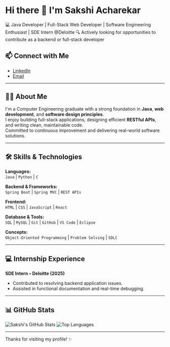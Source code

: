 # Hi there 👋 I'm Sakshi Acharekar

💻 Java Developer | Full-Stack Web Developer | Software Engineering Enthusiast | SDE Intern @Deloitte 
🔍 Actively looking for opportunities to contribute as a backend or full-stack developer  

## 📫 Connect with Me
- [LinkedIn](https://linkedin.com/in/sakshi-acharekar-56707b265)  
- [Email](mailto:sakshiacharekar202@gmail.com)


---

## 👩‍💻 About Me

I'm a Computer Engineering graduate with a strong foundation in **Java**, **web development**, and **software design principles**.  
I enjoy building full-stack applications, designing efficient **RESTful APIs**, and writing clean, maintainable code.  
Committed to continuous improvement and delivering real-world software solutions.

---

## 🛠️ Skills & Technologies

**Languages:**  
`Java` | `Python` | `C`

**Backend & Frameworks:**  
`Spring Boot` | `Spring MVC` | `REST APIs`

**Frontend:**  
`HTML` | `CSS` | `JavaScript` | `React`

**Database & Tools:**  
`SQL` | `MySQL` | `Git` | `GitHub` | `VS Code` | `Eclipse`

**Concepts:**  
`Object-Oriented Programming` | `Problem Solving` | `SDLC`

---

## 💻 Internship Experience

**SDE Intern – Deloitte (2025)**  
- Contributed to resolving backend application issues.
- Assisted in functional documentation and real-time debugging.

---

## 📊 GitHub Stats

![Sakshi's GitHub Stats](https://github-readme-stats.vercel.app/api?username=Sakshui&show_icons=true&theme=gruvbox)
![Top Languages](https://github-readme-stats.vercel.app/api/top-langs/?username=Sakshui&layout=compact&theme=gruvbox)

---

Thanks for visiting my profile! ✨

